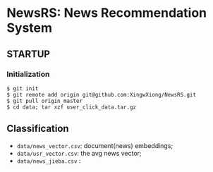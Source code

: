 # NewsRS: News Recommendation System

## STARTUP

### Initialization

```
$ git init
$ git remote add origin git@github.com:XingwXiong/NewsRS.git
$ git pull origin master
$ cd data; tar xzf user_click_data.tar.gz
```


## Classification

- `data/news_vector.csv`: document(news) embeddings;
- `data/usr_vector.csv`: the avg news vector; 
- `data/news_jieba.csv` : 
